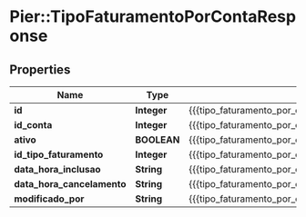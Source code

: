 # Pier::TipoFaturamentoPorContaResponse

## Properties
Name | Type | Description | Notes
------------ | ------------- | ------------- | -------------
**id** | **Integer** | {{{tipo_faturamento_por_conta_response_id_value}}} | [optional] 
**id_conta** | **Integer** | {{{tipo_faturamento_por_conta_response_id_conta_value}}} | [optional] 
**ativo** | **BOOLEAN** | {{{tipo_faturamento_por_conta_response_status_value}}} | [optional] 
**id_tipo_faturamento** | **Integer** | {{{tipo_faturamento_por_conta_response_id_tipo_faturamento_value}}} | [optional] 
**data_hora_inclusao** | **String** | {{{tipo_faturamento_por_conta_response_data_hora_inclusao_value}}} | [optional] 
**data_hora_cancelamento** | **String** | {{{tipo_faturamento_por_conta_response_data_hora_cancelamento_value}}} | [optional] 
**modificado_por** | **String** | {{{tipo_faturamento_por_conta_response_modificado_por_value}}} | [optional] 


